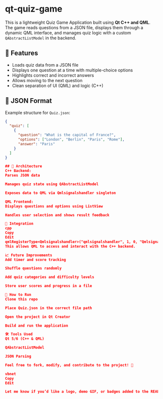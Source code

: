 # qt-quiz-game
This is a lightweight Quiz Game Application built using **Qt C++ and QML**. The game reads questions from a JSON file, displays them through a dynamic QML interface, and manages quiz logic with a custom `QAbstractListModel` in the backend.

## 🚀 Features

- Loads quiz data from a JSON file
- Displays one question at a time with multiple-choice options
- Highlights correct and incorrect answers
- Allows moving to the next question
- Clean separation of UI (QML) and logic (C++)

## 📁 JSON Format

Example structure for `Quiz.json`:

```json
{
  "quiz": [
    {
      "question": "What is the capital of France?",
      "options": ["London", "Berlin", "Paris", "Rome"],
      "answer": "Paris"
    }
  ]
}

## 🧠 Architecture
C++ Backend:
Parses JSON data

Manages quiz state using QAbstractListModel

Exposes data to QML via Qmlsignalshandler singleton

QML Frontend:
Displays questions and options using ListView

Handles user selection and shows result feedback

🔌 Integration
cpp
Copy
Edit
qmlRegisterType<Qmlsignalshandler>("qmlsignalshandler", 1, 0, "Qmlsignalshandler");
This allows QML to access and interact with the C++ backend.

📈 Future Improvements
Add timer and score tracking

Shuffle questions randomly

Add quiz categories and difficulty levels

Store user scores and progress in a file

📄 How to Run
Clone this repo

Place Quiz.json in the correct file path

Open the project in Qt Creator

Build and run the application

🛠 Tools Used
Qt 5/6 (C++ & QML)

QAbstractListModel

JSON Parsing

Feel free to fork, modify, and contribute to the project! 🤝

vbnet
Copy
Edit

Let me know if you’d like a logo, demo GIF, or badges added to the README as well.







